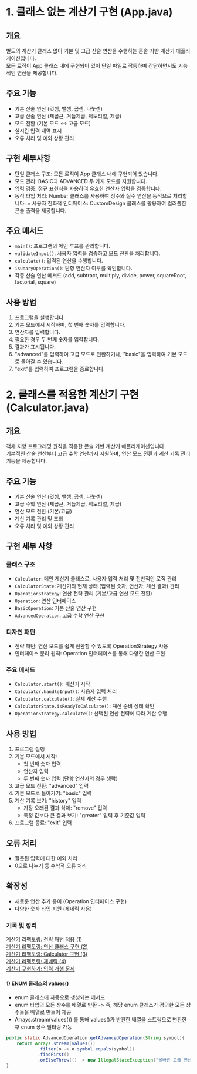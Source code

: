 # 1. 클래스 없는 계산기 구현 (App.java)
## 개요
별도의 계산기 클래스 없이 기본 및 고급 산술 연산을 수행하는 콘솔 기반 계산기 애플리케이션입니다.<br>
모든 로직이 App 클래스 내에 구현되어 있어 단일 파일로 작동하며 간단하면서도 기능적인 연산을 제공합니다.<br>

## 주요 기능
- 기본 산술 연산 (덧셈, 뺄셈, 곱셈, 나눗셈)
- 고급 산술 연산 (제곱근, 거듭제곱, 팩토리얼, 제곱)
- 모드 전환 (기본 모드 ↔ 고급 모드)
- 실시간 입력 내역 표시
- 오류 처리 및 예외 상황 관리

## 구현 세부사항
- 단일 클래스 구조: 모든 로직이 App 클래스 내에 구현되어 있습니다.
- 모드 관리: BASIC과 ADVANCED 두 가지 모드를 지원합니다.
- 입력 검증: 정규 표현식을 사용하여 유효한 연산자 입력을 검증합니다.
- 동적 타입 처리: Number 클래스를 사용하여 정수와 실수 연산을 동적으로 처리합니다.
= 사용자 친화적 인터페이스: CustomDesign 클래스를 활용하여 컬러풀한 콘솔 출력을 제공합니다.

## 주요 메서드
- `main()`: 프로그램의 메인 루프를 관리합니다.
- `validateInput()`: 사용자 입력을 검증하고 모드 전환을 처리합니다.
- `calculate()`: 입력된 연산을 수행합니다.
- `isUnaryOperation()`: 단항 연산자 여부를 확인합니다.
- 각종 산술 연산 메서드 (add, subtract, multiply, divide, power, squareRoot, factorial, square)

## 사용 방법
1. 프로그램을 실행합니다.
2. 기본 모드에서 시작하며, 첫 번째 숫자를 입력합니다.
3. 연산자를 입력합니다.
4. 필요한 경우 두 번째 숫자를 입력합니다.
5. 결과가 표시됩니다.
6. "advanced"를 입력하여 고급 모드로 전환하거나, "basic"을 입력하여 기본 모드로 돌아갈 수 있습니다.
7. "exit"를 입력하여 프로그램을 종료합니다.


# 2. 클래스를 적용한 계산기 구현 (Calculator.java)
## 개요
객체 지향 프로그래밍 원칙을 적용한 콘솔 기반 계산기 애플리케이션입니다<br>
기본적인 산술 연산부터 고급 수학 연산까지 지원하며, 연산 모드 전환과 계산 기록 관리 기능을 제공합니다.

## 주요 기능
- 기본 산술 연산 (덧셈, 뺄셈, 곱셈, 나눗셈)
- 고급 수학 연산 (제곱근, 거듭제곱, 팩토리얼, 제곱)
- 연산 모드 전환 (기본/고급)
- 계산 기록 관리 및 조회
- 오류 처리 및 예외 상황 관리

## 구현 세부 사항
### 클래스 구조
- `Calculator`: 메인 계산기 클래스로, 사용자 입력 처리 및 전반적인 로직 관리
- `CalculatorState`: 계산기의 현재 상태 (입력된 숫자, 연산자, 계산 결과) 관리
- `OperationStrategy`: 연산 전략 관리 (기본/고급 연산 모드 전환)
- `Operation`: 연산 인터페이스
- `BasicOperation`: 기본 산술 연산 구현
- `AdvancedOperation`: 고급 수학 연산 구현

### 디자인 패턴
- 전략 패턴: 연산 모드를 쉽게 전환할 수 있도록 OperationStrategy 사용
- 인터페이스 분리 원칙: Operation 인터페이스를 통해 다양한 연산 구현

### 주요 메서드
- `Calculator.start()`: 계산기 시작
- `Calculator.handleInput()`: 사용자 입력 처리
- `Calculator.calculate()`: 실제 계산 수행
- `CalculatorState.isReadyToCalculate()`: 계산 준비 상태 확인
- `OperationStrategy.calculate()`: 선택된 연산 전략에 따라 계산 수행

## 사용 방법
1. 프로그램 실행
2. 기본 모드에서 시작:
    - 첫 번째 숫자 입력
    - 연산자 입력
    - 두 번째 숫자 입력 (단항 연산자의 경우 생략)
3. 고급 모드 전환: "advanced" 입력
4. 기본 모드로 돌아가기: "basic" 입력
5. 계산 기록 보기: "history" 입력
    - 가장 오래된 결과 삭제: "remove" 입력
    - 특정 값보다 큰 결과 보기: "greater" 입력 후 기준값 입력
6. 프로그램 종료: "exit" 입력

## 오류 처리
- 잘못된 입력에 대한 예외 처리
- 0으로 나누기 등 수학적 오류 처리

## 확장성
- 새로운 연산 추가 용이 (Operation 인터페이스 구현)
- 다양한 숫자 타입 지원 (제네릭 사용)




### 기록 및 정리
[계산기 리팩토링: 전략 패턴 적용 (1)](https://www.notion.so/1-06ce598a215b4c3cb37fe2e44cc3391e?pvs=4) <br>
[계산기 리팩토링: 연산 클래스 구현 (2)](https://www.notion.so/2-14933197b6024b4191c35cf78725e6c1?pvs=4) <br>
[계산기 리팩토링: Calculator 구현 (3)](https://www.notion.so/Calculator-3-00719280556b491c9f1acf39fb86e5b5?pvs=4) <br>
[계산기 리팩토링: 제네릭 (4)](https://www.notion.so/4-f8f9a561410948b49242fde23fab2f71?pvs=4) <br>
[계산기 구현하기: 입력 개행 문제](https://www.notion.so/eb64c2de5c2d45d4bc1db6fb0bf51da5?pvs=4) <br>


#### 1) ENUM 클래스의 values()
- enum 클래스에 자동으로 생성되는 메서드
- enum 타입의 모든 상수를 배열로 반환 -> 즉, 해당 enum 클래스가 정의한 모든 상수들을 배열로 만들어 제공
- Arrays.stream(values()) 를 통해 values()가 반환한 배열을 스트림으로 변환한 후 enum 상수 필터링 가능
```java
public static AdvancedOperation getAdvancedOperation(String symbol){
    return Arrays.stream(values())
            .filter(o -> o.symbol.equals(symbol))
            .findFirst()
            .orElseThrow(() -> new IllegalStateException("올바른 고급 연산자를 입력해주세요 (고급 연산자 : √, ^, !, **) : " + symbol));
}
```

